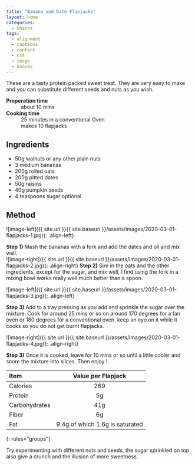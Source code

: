 ```yaml
---
title: "Banana and Date Flapjacks"
layout: home
categories:
  - Snacks
tags:
  - alignment
  - captions
  - content
  - css
  - image
  - Snacks
---
```


These are a tasty protein packed sweet treat. They are very easy to make and you can substitute different seeds and nuts as you wish.


<dl>
  <dt><b>Preperation time</b></dt>
  <dd>about 10 mins</dd>
  <dt><b>Cooking time</b></dt>
  <dd>25 minutes in a conventional Oven</dd>
  <dd>makes 10 flapjacks</dd>
</dl>


## Ingredients

<ul>
    <li> 50g walnuts or any other plain nuts </li>
    <li> 3 medium bananas </li>
    <li> 200g rolled oats </li>
    <li> 200g pitted dates </li>
    <li> 50g raisins </li>
    <li> 40g pumpkin seeds </li>
    <li> 4 teaspoons sugar optional </li>
</ul>

## Method

![image-left]({{ site.url }}{{ site.baseurl }}/assets/images/2020-03-01-flapjacks-1.jpg){: .align-left}

**Step 1)** Mash the bananas with a fork and add the dates and oil and mix well.<br>
![image-right]({{ site.url }}{{ site.baseurl }}/assets/images/2020-03-01-flapjacks-2.jpg){: .align-right}
**Step 2)** Sire in the oats and the other ingredients, except for the sugar, and mix well, I find using the fork in a mixing bowl works really well much better than a spoon.<br>

![image-left]({{ site.url }}{{ site.baseurl }}/assets/images/2020-03-01-flapjacks-3.jpg){: .align-left}


**Step 3)** Add to a tray pressing as you add and sprinkle the sugar over the mixture. Cook for around 25 mins or so on around 170 degrees for a fan oven or 180 degrees for a conventional oven. keep an eye on it while it cooks so you do not get burnt flapjacks.

![image-right]({{ site.url }}{{ site.baseurl }}/assets/images/2020-03-01-flapjacks-4.jpg){: .align-right}


**Step 3)** Once it is cooked, leave for 10 mins or so until a little cooler and score the mixture into slices. Then enjoy !

| Item | Value per Flapjack |
|:--------|:-------:|
| Calories   | 269 |
| Protein   | 5g |
| Carbohydrates   | 41g   |
| Fiber   | 6g   |
| Fat   | 9.4g of which 1.6g is saturated   |
{: rules="groups"}
<p>
Try experimenting with different nuts and seeds, the sugar sprinkled on top also give a crunch and the illusion of more sweetness.
